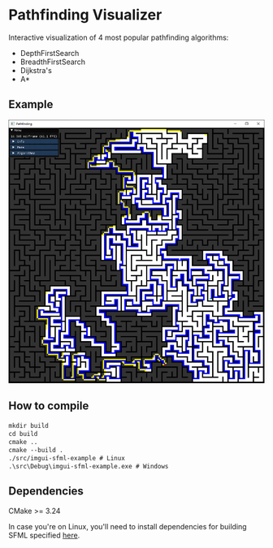 # Pathfinding Visualizer

Interactive visualization of 4 most popular pathfinding algorithms:

- DepthFirstSearch
- BreadthFirstSearch
- Dijkstra's
- A\*

## Example

<img src="/images/pathfinding_example.png" alt="Example image" width="600"/>

## How to compile

```
mkdir build
cd build
cmake ..
cmake --build .
./src/imgui-sfml-example # Linux
.\src\Debug\imgui-sfml-example.exe # Windows
```

## Dependencies

CMake >= 3.24

In case you're on Linux, you'll need to install dependencies for building SFML
specified [here](https://www.sfml-dev.org/tutorials/2.5/compile-with-cmake.php#installing-dependencies).
